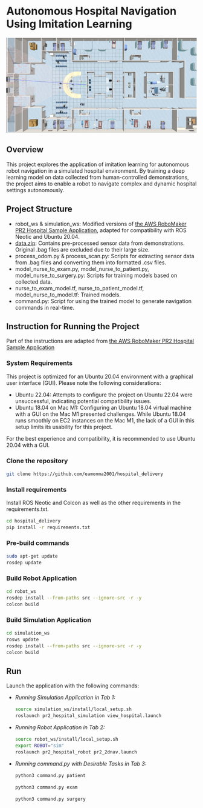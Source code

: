 # Autonomous Hospital Navigation Using Imitation Learning

[![PR2_In_Hospital](videos/thumbnail.jpg)](https://www.youtube.com/watch?v=K2AlgbJYCiI)

## Overview 
This project explores the application of imitation learning for autonomous robot navigation in a simulated hospital environment. By training a deep learning model on data collected from human-controlled demonstrations, the project aims to enable a robot to navigate complex and dynamic hospital settings autonomously.

## Project Structure
- robot_ws & simulation_ws: Modified versions of [the AWS RoboMaker PR2 Hospital Sample Application](https://github.com/aws-samples/aws-robomaker-sample-application-pr2-hospital), adapted for compatibility with ROS Neotic and Ubuntu 20.04.
- [data.zip](https://drive.google.com/file/d/1mQodM_7ZDt8_f2K3R26TLmGL7UIpg0rZ/view?usp=sharing): Contains pre-processed sensor data from demonstrations. Original .bag files are excluded due to their large size.
- process_odom.py & process_scan.py: Scripts for extracting sensor data from .bag files and converting them into formatted .csv files.
- model_nurse_to_exam.py, model_nurse_to_patient.py, model_nurse_to_surgery.py: Scripts for training models based on collected data.
- nurse_to_exam_model.tf, nurse_to_patient_model.tf, model_nurse_to_model.tf: Trained models.
- command.py: Script for using the trained model to generate navigation commands in real-time.

## Instruction for Running the Project
Part of the instructions are adapted from [the AWS RoboMaker PR2 Hospital Sample Application](https://github.com/aws-samples/aws-robomaker-sample-application-pr2-hospital)

### System Requirements
This project is optimized for an Ubuntu 20.04 environment with a graphical user interface (GUI). Please note the following considerations:

- Ubuntu 22.04: Attempts to configure the project on Ubuntu 22.04 were unsuccessful, indicating potential compatibility issues.
- Ubuntu 18.04 on Mac M1: Configuring an Ubuntu 18.04 virtual machine with a GUI on the Mac M1 presented challenges. While Ubuntu 18.04 runs smoothly on EC2 instances on the Mac M1, the lack of a GUI in this setup limits its usability for this project.

For the best experience and compatibility, it is recommended to use Ubuntu 20.04 with a GUI.

### Clone the repository

```bash
git clone https://github.com/eamonma2001/hospital_delivery
```

### Install requirements
Install ROS Neotic and Colcon as well as the other requirements in the requirements.txt. 
```bash
cd hospital_delivery
pip install -r requirements.txt
```

### Pre-build commands

```bash
sudo apt-get update
rosdep update
```

### Build Robot Application

```bash
cd robot_ws
rosdep install --from-paths src --ignore-src -r -y
colcon build
```

### Build Simulation Application

```bash
cd simulation_ws
rosws update
rosdep install --from-paths src --ignore-src -r -y
colcon build
```

## Run
Launch the application with the following commands:

- *Running Simulation Application in Tab 1:*
    ```bash
    source simulation_ws/install/local_setup.sh
    roslaunch pr2_hospital_simulation view_hospital.launch
    ```

- *Running Robot Application in Tab 2:*
    ```bash
    source robot_ws/install/local_setup.sh
    export ROBOT="sim"
    roslaunch pr2_hospital_robot pr2_2dnav.launch
    ```
- *Running command.py with Desirable Tasks in Tab 3:*
    ```bash
    python3 command.py patient
    ```

    ```bash
    python3 command.py exam
    ```

    ```bash
    python3 command.py surgery
    ```
